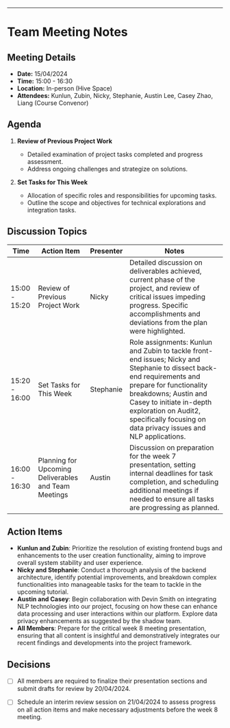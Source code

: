 ---

# Team Meeting Notes

## Meeting Details
- **Date:** 15/04/2024
- **Time:** 15:00 - 16:30
- **Location:** In-person (Hive Space)
- **Attendees:** Kunlun, Zubin, Nicky, Stephanie, Austin Lee, Casey Zhao, Liang (Course Convenor)

## Agenda
1. **Review of Previous Project Work**
    - Detailed examination of project tasks completed and progress assessment.
    - Address ongoing challenges and strategize on solutions.

2. **Set Tasks for This Week**
   - Allocation of specific roles and responsibilities for upcoming tasks.
   - Outline the scope and objectives for technical explorations and integration tasks.

## Discussion Topics

| Time          | Action Item                                          | Presenter | Notes                                                        |
| ------------- | ---------------------------------------------------- | --------- | ------------------------------------------------------------ |
| 15:00 - 15:20 | Review of Previous Project Work                      | Nicky     | Detailed discussion on deliverables achieved, current phase of the project, and review of critical issues impeding progress. Specific accomplishments and deviations from the plan were highlighted. |
| 15:20 - 16:00 | Set Tasks for This Week                              | Stephanie | Role assignments: Kunlun and Zubin to tackle front-end issues; Nicky and Stephanie to dissect back-end requirements and prepare for functionality breakdowns; Austin and Casey to initiate in-depth exploration on Audit2, specifically focusing on data privacy issues and NLP applications. |
| 16:00 - 16:30 | Planning for Upcoming Deliverables and Team Meetings | Austin    | Discussion on preparation for the week 7 presentation, setting internal deadlines for task completion, and scheduling additional meetings if needed to ensure all tasks are progressing as planned. |

## Action Items 
- **Kunlun and Zubin**: Prioritize the resolution of existing frontend bugs and enhancements to the user creation functionality, aiming to improve overall system stability and user experience.
- **Nicky and Stephanie**: Conduct a thorough analysis of the backend architecture, identify potential improvements, and breakdown complex functionalities into manageable tasks for the team to tackle in the upcoming tutorial.
- **Austin and Casey**: Begin collaboration with Devin Smith on integrating NLP technologies into our project, focusing on how these can enhance data processing and user interactions within our platform. Explore data privacy enhancements as suggested by the shadow team.
- **All Members**: Prepare for the critical week 8 meeting presentation, ensuring that all content is insightful and demonstratively integrates our recent findings and developments into the project framework.

## Decisions 
- [ ] All members are required to finalize their presentation sections and submit drafts for review by 20/04/2024.
- [ ] Schedule an interim review session on 21/04/2024 to assess progress on all action items and make necessary adjustments before the week 8 meeting.

